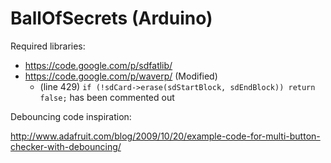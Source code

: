 BallOfSecrets (Arduino)
=============

Required libraries:

* https://code.google.com/p/sdfatlib/
* https://code.google.com/p/waverp/ (Modified)
  * (line 429) `if (!sdCard->erase(sdStartBlock, sdEndBlock)) return false;` has been commented out

Debouncing code inspiration:

http://www.adafruit.com/blog/2009/10/20/example-code-for-multi-button-checker-with-debouncing/
